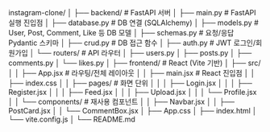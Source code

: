 instagram-clone/
│
├── backend/                # FastAPI 서버
│   ├── main.py             # FastAPI 실행 진입점
│   ├── database.py         # DB 연결 (SQLAlchemy)
│   ├── models.py           # User, Post, Comment, Like 등 DB 모델
│   ├── schemas.py          # 요청/응답 Pydantic 스키마
│   ├── crud.py             # DB 접근 함수
│   ├── auth.py             # JWT 로그인/회원가입
│   └── routers/            # API 라우터
│       ├── users.py
│       ├── posts.py
│       ├── comments.py
│       └── likes.py
│
├── frontend/               # React (Vite 기반)
│   ├── src/
│   │   ├── App.jsx         # 라우팅/전체 레이아웃
│   │   ├── main.jsx        # React 진입점
│   │   ├── index.css
│   │   ├── pages/          # 화면 단위
│   │   │   ├── Login.jsx
│   │   │   ├── Register.jsx
│   │   │   ├── Feed.jsx
│   │   │   ├── Upload.jsx
│   │   │   └── Profile.jsx
│   │   └── components/     # 재사용 컴포넌트
│   │       ├── Navbar.jsx
│   │       ├── PostCard.jsx
│   │       └── CommentBox.jsx
│   ├── App.css
│   ├── index.html
│   └── vite.config.js
│
└── README.md
